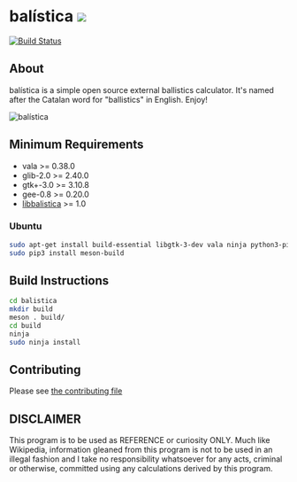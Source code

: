 # balística ![](https://raw.githubusercontent.com/steveno/balistica/master/data/hicolor/48x48/apps/balistica.png)
[![Build Status](https://travis-ci.org/steveno/balistica.svg?branch=master)](https://travis-ci.org/steveno/balistica)

## About
balística is a simple open source external ballistics calculator. It's 
named after the Catalan word for "ballistics" in English. Enjoy!

![balística](https://steveno.github.io/balistica/img/drag_calculation.png)

## Minimum Requirements
* vala >= 0.38.0
* glib-2.0 >= 2.40.0
* gtk+-3.0 >= 3.10.8
* gee-0.8 >= 0.20.0
* [libbalistica](https://github.com/steveno/libbalistica) >= 1.0

### Ubuntu
```bash
sudo apt-get install build-essential libgtk-3-dev vala ninja python3-pip
sudo pip3 install meson-build
```

## Build Instructions
```bash
cd balistica
mkdir build
meson . build/
cd build
ninja
sudo ninja install
```

## Contributing
Please see [the contributing file](https://github.com/steveno/balistica/blob/master/CONTRIBUTING.md)

## DISCLAIMER
This program is to be used as REFERENCE or curiosity ONLY. Much like
Wikipedia, information gleaned from this program is not to be 
used in an illegal fashion and I take no responsibility whatsoever
for any acts, criminal or otherwise, committed using any calculations 
derived by this program.
